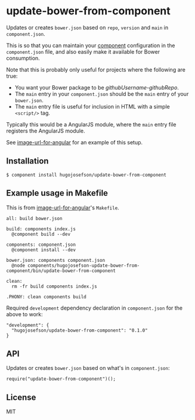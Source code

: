 
# update-bower-from-component

  Updates or creates `bower.json` based on `repo`, `version` and `main` in `component.json`.

  This is so that you can maintain your [component](https://github.com/component/component) configuration in the
  `component.json` file, and also easily make it available for Bower consumption.

  Note that this is probably only useful for projects where the following are true:

  * You want your Bower package to be *githubUsername-githubRepo*.
  * The `main` entry in your `component.json` should be the `main` entry of your `bower.json`.
  * The `main` entry file is useful for inclusion in HTML with a simple `<script/>` tag.

  Typically this would be a AngularJS module, where the `main` entry file registers the AngularJS module.

  See [image-url-for-angular](https://github.com/hugojosefson/image-url-for-angular) for an example of this setup.

## Installation

    $ component install hugojosefson/update-bower-from-component

## Example usage in Makefile

This is from [image-url-for-angular](https://github.com/hugojosefson/image-url-for-angular)'s `Makefile`.

    all: build bower.json

    build: components index.js
      @component build --dev

    components: component.json
      @component install --dev

    bower.json: components component.json
      @node components/hugojosefson-update-bower-from-component/bin/update-bower-from-component

    clean:
      rm -fr build components index.js

    .PHONY: clean components build

Required `development` dependency declaration in `component.json` for the above to work:

    "development": {
      "hugojosefson/update-bower-from-component": "0.1.0"
    }

## API

Updates or creates `bower.json` based on what's in `component.json`:

    require("update-bower-from-component")();

## License

  MIT
